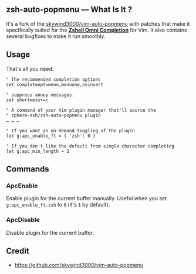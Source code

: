 ## zsh-auto-popmenu — What Is It ?

It's a fork of the
[skywind3000/vim-auto-popmenu](https://github.com/skywind3000/vim-auto-popmenu)
with patches that make it specifically suited for the [**Zshell Omni
Completion**](https://github.com/zphere-zsh/zsh-omni-completion) for Vim. It
also contains several bugfixes to make it run smoothly.

## Usage

That's all you need:

```VimL
" The recommended completion options
set completeopt=menu,menuone,noinsert

" suppress annoy messages.
set shortmess+=c

" A command of your Vim plugin manager that'll source the
" zphere-zsh/zsh-auto-popmenu plugin
… … …

" If you want an on-demand toggling of the plugin
let g:apc_enable_ft = { 'zsh': 0 }

" If you don't like the default from-single character completing
let g:apc_min_length = 2
```

## Commands

### ApcEnable

Enable plugin for the current buffer manually. Useful when you set
`g:apc_enable_ft.zsh` to `0` (it's `1` by default).

### ApcDisable

Disable plugin for the current buffer.

## Credit

- https://github.com/skywind3000/vim-auto-popmenu

<!-- vim:set ft=markdown tw=80 fo+=a1n autoindent: -->

